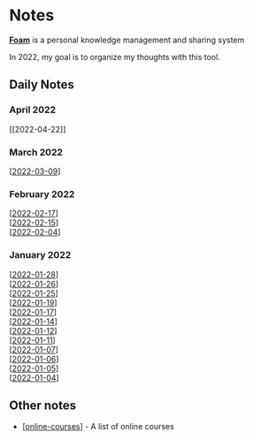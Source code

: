 # Notes

**[Foam](https://foambubble.github.io/foam/)** is a personal knowledge management and sharing system

In 2022, my goal is to organize my thoughts with this tool.

## Daily Notes

### April 2022
[[2022-04-22]]  

### March 2022
[[2022-03-09]]  

### February 2022
[[2022-02-17]]  
[[2022-02-15]]  
[[2022-02-04]]  

### January 2022
[[2022-01-28]]  
[[2022-01-26]]  
[[2022-01-25]]  
[[2022-01-19]]  
[[2022-01-17]]  
[[2022-01-14]]  
[[2022-01-12]]  
[[2022-01-11]]  
[[2022-01-07]]  
[[2022-01-06]]  
[[2022-01-05]]  
[[2022-01-04]]  

## Other notes

- [[online-courses]] - A list of online courses

[//begin]: # "Autogenerated link references for markdown compatibility"
[2022-03-09]: journal/2022-03-09 "Wednesday, March 9, 2022"
[2022-02-17]: journal/2022-02-17 "Thursday, February 17, 2022"
[2022-02-15]: journal/2022-02-15 "Tuesday, February 15, 2022"
[2022-02-04]: journal/2022-02-04 "Friday, February 4, 2022"
[2022-01-28]: journal/2022-01-28 "Friday, January 28, 2022"
[2022-01-26]: journal/2022-01-26 "Wednesday, January 26, 2022"
[2022-01-25]: journal/2022-01-25 "Tuesday, January 25, 2022"
[2022-01-19]: journal/2022-01-19 "Wednesday, January 19, 2022"
[2022-01-17]: journal/2022-01-17 "Monday, January 17, 2022"
[2022-01-14]: journal/2022-01-14 "Friday, January 14, 2022"
[2022-01-12]: journal/2022-01-12 "Wednesday, January 12, 2022"
[2022-01-11]: journal/2022-01-11 "Tuesday, January 11, 2022"
[2022-01-07]: journal/2022-01-07 "Friday, January 7, 2022"
[2022-01-06]: journal/2022-01-06 "Thursday, January 6, 2022"
[2022-01-05]: journal/2022-01-05 "Wednesday, January 5, 2022"
[2022-01-04]: journal/2022-01-04 "Tuesday, January 4, 2022"
[online-courses]: notes/online-courses "Online Courses"
[//end]: # "Autogenerated link references"